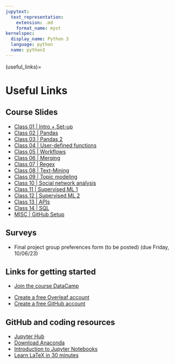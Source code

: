 ```yaml
---
jupytext:
  text_representation:
    extension: .md
    format_name: myst
kernelspec:
  display_name: Python 3
  language: python
  name: python3
---
```


(useful_links)=

# Useful Links

## Course Slides

* [Class 01 | Intro + Set-up](https://docs.google.com/presentation/d/1poBYxsWjkDBXTXYbn4baaI5OcH88yvvbdcFpxS4oaEU/edit?usp=sharing)
* [Class 02 | Pandas](https://docs.google.com/presentation/d/1vY-beiNJfSuRUoxs_KklL-uCkVGfTYyMsH7vpVf-NLk/edit?usp=sharing)
* [Class 03 | Pandas 2](https://docs.google.com/presentation/d/1YMXMjCJaauhTdbN0jCahZnojTfAYWEJpQxOZ0Scrhfk/edit?usp=sharing)
* [Class 04 | User-defined functions](https://docs.google.com/presentation/d/1mWtLp_7DX-CSEjY9rYoEZTOul5NZASGRxwDwAw_uaI0/edit?usp=sharing)
* [Class 05 | Workflows](https://docs.google.com/presentation/d/1a5WrPC7Egqm5H6MRM1velJvARqo52P25KB6n1z-Tnt4/edit?usp=sharing)
* [Class 06 | Merging](https://docs.google.com/presentation/d/1EzW9FZ7PwoUk-rGVj3HaIAiTvEUf-tqwi1_snhBsDEw/edit?usp=sharing)
* [Class 07 | Regex](https://docs.google.com/presentation/d/1fXIelawCC1bVRYZJ7h2vVwTSLEAuMfump9T4ryZe3Uw/edit#slide=id.p)
* [Class 08 | Text-Mining](https://docs.google.com/presentation/d/1-hTYPJSX056KihRFuaG388X48A3qo1uvz_VScjM86q8/edit#slide=id.p)
* [Class 09 | Topic modeling](https://docs.google.com/presentation/d/1IUt95sZZhVUlnI6MaMGPmmRR22YmYsHKmi2c_QdIG8Y/edit#slide=id.p)
* [Class 10 | Social network analysis](https://docs.google.com/presentation/d/1YFY1t4TFikI9x-Jt4P9-5SUAgueZroP1p8iQBnx_o78/edit#slide=id.p)
* [Class 11 | Supervised ML 1](https://docs.google.com/presentation/d/1V6X9aYkYLvyh3Ea0ZSn3qkttqKz7OOPkfvbqYybMi5Q/edit#slide=id.p)
* [Class 12 | Supervised ML 2](https://docs.google.com/presentation/d/13xJTI_GZ2HZYI9OSmezwLUXXFxIrjwHXKz50QUjBF0w/edit#slide=id.p)
* [Class 13 | APIs](https://docs.google.com/presentation/d/1eblPOhpOL1HDFk3XOh3KvcrFceJ4pwZNUU_fvU8i7uo/edit#slide=id.p)
* [Class 14 | SQL](https://docs.google.com/presentation/d/1HHgrkFtuhGIaPNMd1EOiM-8VtgnF0cwjMcmah8oWmWA/edit#slide=id.p)
* [MISC | GitHub Setup](https://docs.google.com/presentation/d/1yAKYnrQ8rPdarY8ZYZCi6JhFcJ_WWc_xkWxJ_4mDuvY/edit#slide=id.g28842884138_0_5)


## Surveys

<!-- * [Final project group preferences form](https://forms.gle/FxrVnLGXrLiGDtTh6) (due Friday, 10/06/23) -->
* Final project group preferences form (to be posted) (due Friday, 10/06/23)
<!-- * [Problem set 2 feedback form](https://forms.gle/R7GD8CYZiH182wwJ9) to complete *after* submitting pset 2 -->
<!-- * [Complete this student information form](https://forms.gle/irAmC6sbBjEwKvL99) -->


## Links for getting started

* [Join the course DataCamp](https://www.datacamp.com/groups/shared_links/434e7826f38af70536acc1d3bf83fe921babc9c35b966195cf577468505c0473)
<!-- * [Join the course Piazza](https://piazza.com/dartmouth/winter2023/qss020wi23) -->
* [Create a free Overleaf account](https://www.overleaf.com/register)
* [Create a free GitHub account](https://docs.github.com/en/github/getting-started-with-github/signing-up-for-a-new-github-account)


## GitHub and coding resources

* [Jupyter Hub](https://jhub.dartmouth.edu/)
* [Download Anaconda](https://www.anaconda.com/products/distribution)
* [Introduction to Jupyter Notebooks](https://realpython.com/jupyter-notebook-introduction/)
* [Learn LaTeX in 30 minutes](https://www.overleaf.com/learn/latex/Learn_LaTeX_in_30_minutes)
